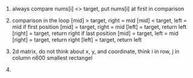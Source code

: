 1. always compare nums[i] <> target, put nums[i] at first in comparison
2. comparison in the loop
        [mid] > target, right = mid
        [mid] < target, left = mid
   if first position
        [mid] = target, right = mid
        [left] = target, return left
        [right] = target, return right
   if last position
        [mid] = target, left = mid
        [right] = target, return right
        [left] = target, return left
        
3. 2d matrix, do not think about x, y, and coordinate, think i in row, j in column
    n600 smallest rectangel
4. 
